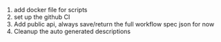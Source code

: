 1. add docker file for scripts
1. set up the github CI
1. Add public api, always save/return the full workflow spec json for now
1. Cleanup the auto generated descriptions
